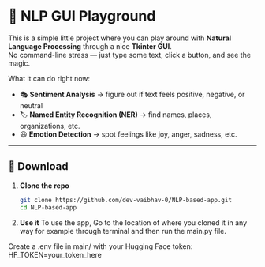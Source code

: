 # 🧠 NLP GUI Playground  

This is a simple little project where you can play around with **Natural Language Processing** through a nice **Tkinter GUI**.  
No command-line stress — just type some text, click a button, and see the magic.  

What it can do right now:  
- 🎭 **Sentiment Analysis** → figure out if text feels positive, negative, or neutral  
- 🏷️ **Named Entity Recognition (NER)** → find names, places, organizations, etc.  
- 😃 **Emotion Detection** → spot feelings like joy, anger, sadness, etc.  

---

## 🚀 Download

1. **Clone the repo**  
   ```bash
   git clone https://github.com/dev-vaibhav-0/NLP-based-app.git
   cd NLP-based-app
2. **Use it**
   To use the app, Go to the location of where you cloned it in any way for example through terminal and then run the main.py file.

Create a .env file in main/ with your Hugging Face token:
HF_TOKEN=your_token_here
